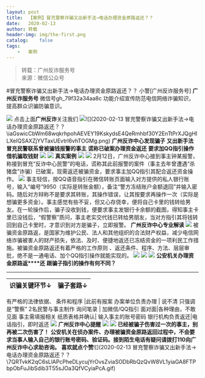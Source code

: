 ```yaml
---
layout:	post
title:	【案例】冒充警察诈骗又出新手法→电话办理资金原路返还？？
date:	2020-02-13
author:	转载
header-img:	img/the-first.png
catalog:	false
tags:
	-	案例
---
```


<blockquote><p>转载：广州反诈服务号<br>
来源：微信公众号</p></blockquote>

#冒充警察诈骗又出新手法→电话办理资金原路返还？？
小警[广州反诈服务号]
**广州反诈服务号**
微信号gh_79f32a34aa8c
功能介绍宣传防范电信网络诈骗知识，提高群众识骗防骗意识。

![]({{site.baseurl}}/postimg/Ljib4So7yuWgdsiawsibl2cqTm0PmXstpmMxMicIDIxQ2FMWwdj8BPCO5nMyWYdZZANdGStH09PtSBPXmjTdibMCbgQ.gif)
点击上面**广州反诈**关注我们
![]({{site.baseurl}}/postimg/Ljib4So7yuWgdsiawsibl2cqTm0PmXstpmMxMicIDIxQ2FMWwdj8BPCO5nMyWYdZZANdGStH09PtSBPXmjTdibMCbgQ.gif)![](2020-02-13
冒充警察诈骗又出新手法→电话办理资金原路返还？？\\iaGswicCbWm68wqkrhpohAEVEY19KskydsE4QeRmhbf30Y2EnTtPrXJQgHILXeIQSAXZjYVTaxUEvtrl6vhTOGMg.png)
**广州反诈中心发现骗子**
**又出新手法**
**冒充民警联系曾被骗钱报警的事主**
**谎称已破案办理资金返还**
**要求加QQ指引操作借机骗取钱财**
![]({{site.baseurl}}/postimg/iaGswicCbWm68wqkrhpohAEVEY19KskydsM4UUdcEurn0NjSTShWBAnxUT0M0rQibbM7Wic2osXAIKXDsVsicbBh6dg.png)
![]({{site.baseurl}}/postimg/Ljib4So7yuWgicAdO5GrJicMibDjcpjuIZzGQtwDtMohhUezOUMvHbYXEyLXdMgy4yyOb60oYmZLOjb2j3DZ3xvEOA.gif)
**真实案例**
![]({{site.baseurl}}/postimg/Ljib4So7yuWgicAdO5GrJicMibDjcpjuIZzGZB2lu9NMSrM5Zia0dia7nPkqQAuITSLKJurGeHjxLic5JEhUOmClf04mw.gif)
![]({{site.baseurl}}/postimg/Ljib4So7yuWgOcCEK2aEwsKqHibJ8BudhwZGDDR056SjcAgfpsfHGsg6AaQkhxnibBFicTxKtvU1bPa6QtJwRicJjow.png)
2月12日，广州反诈中心接到事主钟某报警，称接到冒充“反诈中心民警”的电话，谎称其此前报警的案件（事主去年曾遭遇“杀猪盘”诈骗）已破案，现需返还被骗资金，要求事主加QQ指引其配合返还资金操作。
![]({{site.baseurl}}/postimg/U80CvqU0rQr2epsicaUrpSyZ9scvLl4UcRZIe4ygx4WICMsOBiak4oLfx4gaJlWnVibyAtvDGF6wWoT1mclweqzaA.gif)
事主轻信，按QQ语音指引在微信转账页面输入对方提供的私人银行账号，输入“编号”9950（实际是转账金额），备注“警方冻结账户金额退回”并输入密码。随后对方辩称不是要求其转账，其操作错误，让其按要求再操作一次（实际是想骗更多资金）。事主感觉有些不妥，但又心存侥幸，便将自己卡里的钱转给男友。在一轮操作后，骗子没收到钱，便要求事主发银行卡余额的截图，得知事主卡里已没钱后，“假警察”质问，事主老实交代钱已转给男朋友，当对方指引其将钱转回到自己卡里时，才意识到对方是骗子，立即报警。
**广州反诈中心专业解读**
![]({{site.baseurl}}/postimg/Ljib4So7yuWgJkQNTOMO09uGlfrGLdnGjyVDDwDW1ia7Q1sX5fCbxGxdZGr2tMD5yGfrlaJ6W1RGKyUeX1ERkeww.gif)
被骗资金原路返，是国家为维护公民、法人和其他组织的合法财产权益，减少电信网络诈骗被害人的财产损失，依法、及时、便捷地返还已冻结资金的一项利民工作措施。被骗资金原路返还有着严格的工作原则
、返还条件、程序、方法、层层审批，绝不是一通电话、加个QQ指引操作就能实现的。
![]({{site.baseurl}}/postimg/Ljib4So7yuWjOmcia9UnXoagRayRyY7kpbDxzxf30icfvFVLRFHWPJgzcXN8U2ToJ2Kzgkbw8XoEibDzDbURL04EJg.png)
![]({{site.baseurl}}/postimg/U80CvqU0rQr2epsicaUrpSyZ9scvLl4UcsZMEzicKPicSxUbiaCdAibxTibdM5kOLpgpJBWI9bae1EDGUqSsY9AnGa1A.gif)
![]({{site.baseurl}}/postimg/Ljib4So7yuWgegCWibHpTO9zltHia54SWUiaQLJhnnclURFkB8MdTj9ZeblQBOYKOVhP13rZCEx9iccZeXuMkrKYF6Q.gif)
**公安机关办理资金原路返****还**
**跟骗子指引的操作有何不同？**
****
识骗关键环节↓|骗子套路↓
---|---
有严格的法律依据、
条件和程序
|此前有报案
办案单位负责办理
|
说不清
只强调是“警察”
2名民警与事主制作
询问笔录
|
加微信/QQ指引
面对面|各种理由，不敢见面
事主需填报相关
纸质表格并确认|
输入事主的账号密码
银行机构负责返还|电话指引，即时返还
![]({{site.baseurl}}/postimg/Ljib4So7yuWgicAdO5GrJicMibDjcpjuIZzGQtwDtMohhUezOUMvHbYXEyLXdMgy4yyOb60oYmZLOjb2j3DZ3xvEOA.gif)
**广州反诈中心提醒**
![]({{site.baseurl}}/postimg/Ljib4So7yuWgicAdO5GrJicMibDjcpjuIZzGZB2lu9NMSrM5Zia0dia7nPkqQAuITSLKJurGeHjxLic5JEhUOmClf04mw.gif)
![]({{site.baseurl}}/postimg/Ljib4So7yuWgOcCEK2aEwsKqHibJ8BudhwZGDDR056SjcAgfpsfHGsg6AaQkhxnibBFicTxKtvU1bPa6QtJwRicJjow.png)
**已经被骗子伤害过一次的事主，别再被二次伤害了！**
**公安机关在侦办案件、办理被骗资金原路返回过程中，不会要求当事人输入自己的银行账号密码、验证码。接到陌生电话有疑问请拨打110向广州反诈中心求助咨询。**
**喜欢就点个赞**![](2020-02-13
冒充警察诈骗又出新手法→电话办理资金原路返还？？\\7QRTvkK2qC6sLlAPcPheDLycujYrOvsZviaSODbRbQzQvW8VL1yiaGA8FTPbpObFuJibSdib3T55sJOa3QfVCyiaPcA.gif)
